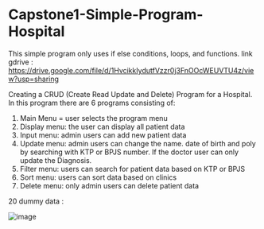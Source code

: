 # Capstone1-Simple-Program-Hospital
This simple program only uses if else conditions, loops, and functions.
link gdrive : https://drive.google.com/file/d/1HvcikkIydutfVzzr0j3FnOOcWEUVTU4z/view?usp=sharing

Creating a CRUD (Create Read Update and Delete) Program for a Hospital. 
In this program there are 6 programs consisting of:
1. Main Menu = user selects the program menu
2. Display menu: the user can display all patient data
3. Input menu: admin users can add new patient data
4. Update menu: admin users can change the name. date of birth and poly by searching with KTP or BPJS number. If the doctor user can only update the Diagnosis.
5. Filter menu: users can search for patient data based on KTP or BPJS
6. Sort menu: users can sort data based on clinics
7. Delete menu: only admin users can delete patient data

20 dummy data :

![image](https://github.com/user-attachments/assets/7a9e93e4-305c-4559-81bd-9b803bc0c94b)



